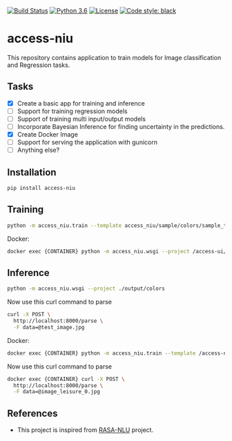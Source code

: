 [![Build Status](https://travis-ci.org/accessai/access-niu.svg?branch=master)](https://travis-ci.org/accessai/access-niu)
[![Python 3.6](https://img.shields.io/badge/python-3.6-blue.svg)](https://www.python.org/downloads/release/python-360/)
[![License](https://img.shields.io/badge/License-Apache%202.0-blue.svg)](https://opensource.org/licenses/Apache-2.0)
[![Code style: black](https://img.shields.io/badge/code%20style-black-000000.svg)](https://github.com/ambv/black)
# access-niu
This repository contains application to train models for Image classification and Regression tasks.

## Tasks
- [x] Create a basic app for training and inference
- [ ] Support for training regression models
- [ ] Support of training multi input/output models
- [ ] Incorporate Bayesian Inference for finding uncertainty in the predictions.
- [x] Create Docker Image
- [ ] Support for serving the application with gunicorn
- [ ] Anything else? 

## Installation
```bash
pip install access-niu
```

## Training
```bash
python -m access_niu.train --template access_niu/sample/colors/sample_template.yml
```
Docker:
```bash
docker exec {CONTAINER} python -m access_niu.wsgi --project /access-ui/access_ui/sample_project
```

## Inference
```bash
python -m access_niu.wsgi --project ./output/colors
```
Now use this curl command to parse
```bash
curl -X POST \
  http://localhost:8000/parse \
  -F data=@test_image.jpg
```
Docker:
```bash
docker exec {CONTAINER} python -m access_niu.train --template /access-niu/access_niu/sample/sample_template.yml
```
Now use this curl command to parse
```bash
docker exec {CONTAINER} curl -X POST \
  http://localhost:8000/parse \
  -F data=@image_leisure_0.jpg
```

## References
- This project is inspired from [RASA-NLU](https://github.com/RasaHQ/rasa) project.
